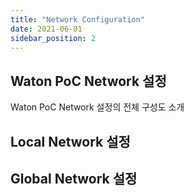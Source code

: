 ```yaml
---
title: "Network Configuration"
date: 2021-06-01
sidebar_position: 2
---
```


## Waton PoC Network 설정
Waton PoC Network 설정의 전체 구성도 소개

## Local Network 설정

## Global Network 설정


